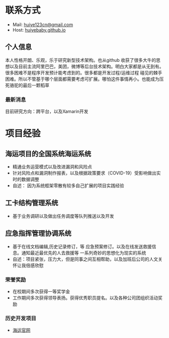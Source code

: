 
# 联系方式

- Mail:    [huiye123cn@gmail.com](mailto:huiye123cn@gmail.com)
- Host:   [huiyebaby.github.io](http://huiyebaby.github.io) 

## 个人信息

本人性格开朗、乐观，乐于研究新型技术架构。也从github 收获了很多大牛的思想以及目前主流阿里巴巴，美团，微博等后台技术架构。明白大家都是从无到有。很多困难不是程序开发预计能考虑到的。很多都是开发过程/运维过程 碰见的棘手困难。所以不管基于哪个层面都需要考虑可扩展。哪怕这件事情再小。也能成为压死骆驼的最后一颗稻草

### 最新消息

目前研究方向：跨平台，以及Xamarin开发

# 项目经验
## 海运项目的全国系统海运系统
-	精通业务运营模式以及改进漏洞和风险点
-	针对风险点和漏洞制作报表，以及根据政策要求（COVID-19）受影响做出实时的数据调整
-	自述： 因为系统框架零散有较多自己扩展的项目实践经验


## 工卡结构管理系统
-	基于业务调研以及做出任务调度等队列推送以及开发


## 应急指挥管理协调系统
-	基于在线文档编辑,历史记录修订，等 应急预案修订。以及在线发送救援信息。通知最近最优先的人去救援等  一系列奇妙的思想化为现实的系统
-	自述：项目紧张，压力大，但是同事之间互相帮助，以及加班后公司的人文关怀让我倍感欣慰

### 荣誉奖励

- 在校期间多次获得一等奖学金
- 工作期间多次获得领导表扬。获得优秀职员提名。以及各种公司团组织活动奖励

### 历史开发项目
- [海运官网](http://www.zhonggushipping.com)  

